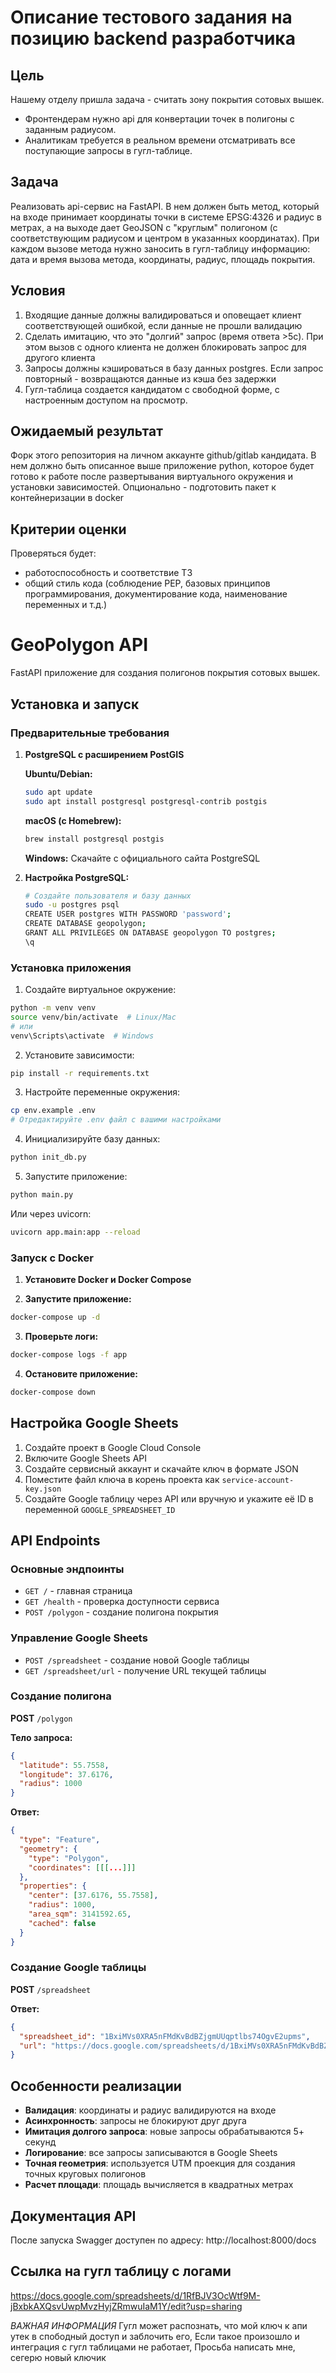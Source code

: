 # Описание тестового задания на позицию backend разработчика

## Цель
Нашему отделу пришла задача - считать зону покрытия сотовых вышек. 
- Фронтендерам нужно api для конвертации точек в полигоны с заданным радиусом.
- Аналитикам требуется в реальном времени отсматривать все поступающие запросы в гугл-таблице.

## Задача
Реализовать api-сервис на FastAPI. В нем должен быть метод, который на входе принимает координаты точки в системе EPSG:4326 и радиус в метрах, а на выходе дает GeoJSON с "круглым" полигоном (с соответствующим радиусом и центром в указанных координатах). При каждом вызове метода нужно заносить в гугл-таблицу информацию: дата и время вызова метода, координаты, радиус, площадь покрытия.

## Условия
1. Входящие данные должны валидироваться и оповещает клиент соответствующей ошибкой, если данные не прошли валидацию
2. Сделать имитацию, что это "долгий" запрос (время ответа >5с). При этом вызов с одного клиента не должен блокировать запрос для другого клиента
3. Запросы должны кэшироваться в базу данных postgres. Если запрос повторный - возвращаются данные из кэша без задержки
4. Гугл-таблица создается кандидатом с свободной форме, с настроенным доступом на просмотр.

## Ожидаемый результат
Форк этого репозитория на личном аккаунте github/gitlab кандидата. В нем должно быть описанное выше приложение python, которое будет готово к работе после развертывания виртуального окружения и установки зависимостей. Опционально - подготовить пакет к контейнеризации в docker

## Критерии оценки
Проверяться будет:
- работоспособность и соответствие ТЗ
- общий стиль кода (соблюдение PEP, базовых принципов программирования, документирование кода, наименование переменных и т.д.)


# GeoPolygon API

FastAPI приложение для создания полигонов покрытия сотовых вышек.

## Установка и запуск

### Предварительные требования

1. **PostgreSQL с расширением PostGIS**
   
   **Ubuntu/Debian:**
   ```bash
   sudo apt update
   sudo apt install postgresql postgresql-contrib postgis
   ```
   
   **macOS (с Homebrew):**
   ```bash
   brew install postgresql postgis
   ```
   
   **Windows:** Скачайте с официального сайта PostgreSQL

2. **Настройка PostgreSQL:**
   ```bash
   # Создайте пользователя и базу данных
   sudo -u postgres psql
   CREATE USER postgres WITH PASSWORD 'password';
   CREATE DATABASE geopolygon;
   GRANT ALL PRIVILEGES ON DATABASE geopolygon TO postgres;
   \q
   ```

### Установка приложения

1. Создайте виртуальное окружение:
```bash
python -m venv venv
source venv/bin/activate  # Linux/Mac
# или
venv\Scripts\activate  # Windows
```

2. Установите зависимости:
```bash
pip install -r requirements.txt
```

3. Настройте переменные окружения:
```bash
cp env.example .env
# Отредактируйте .env файл с вашими настройками
```

4. Инициализируйте базу данных:
```bash
python init_db.py
```

5. Запустите приложение:
```bash
python main.py
```

Или через uvicorn:
```bash
uvicorn app.main:app --reload
```

### Запуск с Docker

1. **Установите Docker и Docker Compose**

2. **Запустите приложение:**
```bash
docker-compose up -d
```

3. **Проверьте логи:**
```bash
docker-compose logs -f app
```

4. **Остановите приложение:**
```bash
docker-compose down
```

## Настройка Google Sheets

1. Создайте проект в Google Cloud Console
2. Включите Google Sheets API
3. Создайте сервисный аккаунт и скачайте ключ в формате JSON
4. Поместите файл ключа в корень проекта как `service-account-key.json`
5. Создайте Google таблицу через API или вручную и укажите её ID в переменной `GOOGLE_SPREADSHEET_ID`

## API Endpoints

### Основные эндпоинты
- `GET /` - главная страница
- `GET /health` - проверка доступности сервиса
- `POST /polygon` - создание полигона покрытия

### Управление Google Sheets
- `POST /spreadsheet` - создание новой Google таблицы
- `GET /spreadsheet/url` - получение URL текущей таблицы

### Создание полигона

**POST** `/polygon`

**Тело запроса:**
```json
{
  "latitude": 55.7558,
  "longitude": 37.6176,
  "radius": 1000
}
```

**Ответ:**
```json
{
  "type": "Feature",
  "geometry": {
    "type": "Polygon",
    "coordinates": [[[...]]]
  },
  "properties": {
    "center": [37.6176, 55.7558],
    "radius": 1000,
    "area_sqm": 3141592.65,
    "cached": false
  }
}
```

### Создание Google таблицы

**POST** `/spreadsheet`

**Ответ:**
```json
{
  "spreadsheet_id": "1BxiMVs0XRA5nFMdKvBdBZjgmUUqptlbs74OgvE2upms",
  "url": "https://docs.google.com/spreadsheets/d/1BxiMVs0XRA5nFMdKvBdBZjgmUUqptlbs74OgvE2upms"
}
```

## Особенности реализации

- **Валидация**: координаты и радиус валидируются на входе
- **Асинхронность**: запросы не блокируют друг друга
- **Имитация долгого запроса**: новые запросы обрабатываются 5+ секунд
- **Логирование**: все запросы записываются в Google Sheets
- **Точная геометрия**: используется UTM проекция для создания точных круговых полигонов
- **Расчет площади**: площадь вычисляется в квадратных метрах

## Документация API

После запуска Swagger доступен по адресу: http://localhost:8000/docs 

## Ссылка на гугл таблицу с логами 
https://docs.google.com/spreadsheets/d/1RfBJV3OcWtf9M-jBxbkAXQsvUwpMvzHyjZRmwuIaM1Y/edit?usp=sharing

*ВАЖНАЯ ИНФОРМАЦИЯ*
Гугл может распознать, что мой ключ к апи утек в спободный доступ и заблочить его, 
Если такое произошло и интеграция с гугл таблицами не работает, 
Просьба написать мне, сегерю новый ключик